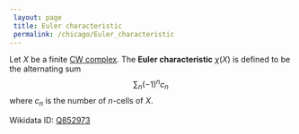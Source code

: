 ```yaml
---
 layout: page
 title: Euler characteristic
 permalink: /chicago/Euler_characteristic
---
```

Let $X$ be a finite [CW complex](https://defsmath.github.io/DefsMath/CW_complex). The **Euler characteristic** $\chi(X)$ is defined to be the alternating sum $$\sum_n (-1)^nc_n$$ where $c_n$ is the number of $n$-cells of $X$.

Wikidata ID: [Q852973](https://www.wikidata.org/wiki/Q852973)
